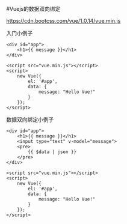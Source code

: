 #Vuejs的数据双向绑定

https://cdn.bootcss.com/vue/1.0.14/vue.min.js

入门小例子
```
<div id="app">
    <h1>{{ message }}</h1>
</div>

<script src="vue.min.js"></script>
<script>
    new Vue({
        el: '#app',
        data: {
            message: "Hello Vue!"
        }
    });
</script>
```

数据双向绑定小例子
```
<div id="app">
    <h1>{{ message }}</h1>
    <input type="text" v-model="message">
    <pre>
        {{ $data | json }}
    </pre>
</div>

<script src="vue.min.js"></script>
<script>
    new Vue({
        el: '#app',
        data: {
            message: "Hello Vue!"
        }
    });
</script>
```

